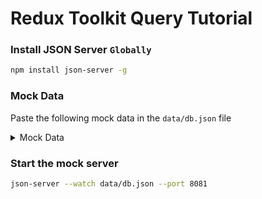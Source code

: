 # Redux Toolkit Query Tutorial

### Install JSON Server `Globally`

```bash
npm install json-server -g
```

### Mock Data
Paste the following mock data in the `data/db.json` file
<details>
  <summary>Mock Data</summary>

```json
{
  // make sure this key here is the endpoint in your apiSlice, /todos
  // or else it will throw 404 error
  "todos": [
    {
      "id": 1,
      "title": "delectus aut autem",
      "completed": false
    },
    {
      "id": 2,
      "title": "quis ut nam facilis et officia qui",
      "completed": false
    },
    {
      "id": 3,
      "title": "fugiat veniam minus",
      "completed": false
    },
    {
      "id": 4,
      "title": "et porro tempora",
      "completed": true
    },
    {
      "id": 5,
      "title": "laboriosam mollitia et enim quasi adipisci quia provident illum",
      "completed": false
    },
    {
      "id": 6,
      "title": "qui ullam ratione quibusdam voluptatem quia omnis",
      "completed": false
    },
    {
      "id": 7,
      "title": "illo expedita consequatur quia in",
      "completed": false
    },
    {
      "id": 8,
      "title": "quo adipisci enim quam ut ab",
      "completed": true
    },
    {
      "id": 9,
      "title": "molestiae perspiciatis ipsa",
      "completed": false
    },
    {
      "id": 10,
      "title": "illo est ratione doloremque quia maiores aut",
      "completed": true
    }
  ]
}
```

</details>

### Start the mock server

```bash
json-server --watch data/db.json --port 8081
```